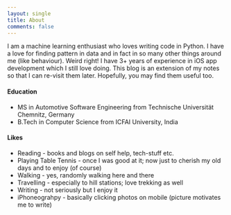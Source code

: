 ```yaml
---
layout: single
title: About
comments: false
---
```


I am a machine learning enthusiast who loves writing code in Python. I have a love for finding pattern in data and in fact in so many other things around me (like behaviour). Weird right! I have 3+ years of experience in iOS app development which I still love doing. This blog is an extension of my notes so that I can re-visit them later. Hopefully, you may find them useful too. 

#### Education
* MS in Automotive Software Engineering from Technische Universität Chemnitz, Germany
* B.Tech in Computer Science from ICFAI University, India

#### Likes
* Reading - books and blogs on self help, tech-stuff etc.
* Playing Table Tennis - once I was good at it; now just to cherish my old days and to enjoy (of course)
* Walking - yes, randomly walking here and there
* Travelling - especially to hill stations; love trekking as well
* Writing - not seriously but I enjoy it
* iPhoneograhpy - basically clicking photos on mobile (picture motivates me to write)



